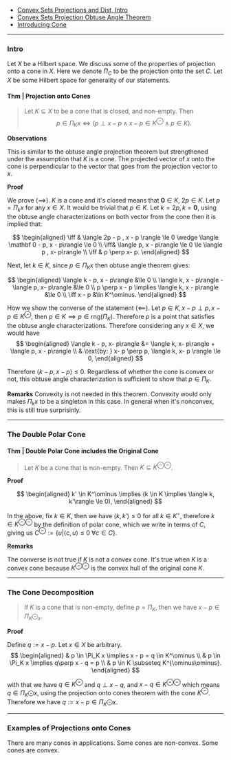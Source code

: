- [Convex Sets Projections and Dist, Intro](Convex%20Sets%20Projections%20and%20Dist,%20Intro.md)
- [Convex Sets Projection Obtuse Angle Theorem](Convex%20Sets%20Projection%20Obtuse%20Angle%20Theorem.md)
- [Introducing Cone](Introducing%20Cone.md)

---
### **Intro**

Let $X$ be a Hilbert space. 
We discuss some of the properties of projection onto a cone in $X$. 
Here we denote $\Pi_C$ to be the projection onto the set $C$. 
Let $X$ be some Hilbert space for generality of our statements. 


#### **Thm | Projection onto Cones**
> Let $K \subseteq X$ to be a cone that is closed, and non-empty. Then 
> $$
>     p \in \Pi_Kx \iff
>     (p \perp x - p \wedge x - p \in K^{\ominus} \wedge p \in K). 
> $$

**Observations**

This is similar to the obtuse angle projection theorem but strengthened under the assumption that $K$ is a cone. 
The projected vector of $x$ onto the cone is perpendicular to the vector that goes from the projection vector to $x$. 

**Proof**

We prove $(\implies)$. 
$K$ is a cone and it's closed means that $\mathbf 0 \in K$, $2p \in K$. 
Let $p = \Pi_k x$ for any $x \in X$. 
It would be trivial that $p \in K$. 
Let $k = 2p, k = \mathbf 0$, using the obtuse angle characterizations on both vector from the cone then it is implied that: 

$$
\begin{aligned}
    \iff & \langle 2p - p , x - p \rangle 
    \le 0 \wedge 
    \langle \mathbf 0 - p, x - p\rangle \le 0
    \\
    \iff& 
    \langle p, x - p\rangle 
    \le 0 \le \langle p , x- p\rangle 
    \\
    \iff &  p \perp x- p. 
\end{aligned}
$$

Next, let $k \in K$, since $p \in \Pi_K x$ then obtuse angle theorem gives: 

$$
\begin{aligned}
    \langle  k - p, x - p\rangle &\le 0 
    \\
    \langle k, x - p\rangle - \langle p, x- p\rangle &\le 0
    \\
    p \perp x - p \implies 
    \langle k, x - p\rangle &\le 0 
    \\
    \iff x - p &\in K^\ominus. 
\end{aligned}
$$

How we show the converse of the statement $(\impliedby)$. 
Let $p \in K, x - p \perp p, x- p\in K^\ominus$, then $p \in K \implies p \in \text{rng}(\Pi_K)$. 
Therefore $p$ is a point that satisfies the obtuse angle characterizations. 
Therefore considering any $x \in X$, we would have 
$$
\begin{aligned}
    \langle k - p, x- p\rangle
    &= \langle k, x- p\rangle + \langle p, x - p\rangle
    \\
    & \text{by: } x- p \perp p, \langle k, x- p \rangle \le 0, 
\end{aligned}
$$

Therefore $\langle k - p, x - p \rangle\le 0$. 
Regardless of whether the cone is convex or not, this obtuse angle characterization is sufficient to show that $p \in \Pi_K$. 

**Remarks**
Convexity is not needed in this theorem. 
Convexity would only makes $\Pi_k x$ to be a singleton in this case. 
In general when it's nonconvex, this is still true surprisinly. 



---
### **The Double Polar Cone**

#### **Thm | Double Polar Cone includes the Original Cone**
> Let $K$ be a cone that is non-empty. Then $K \subseteq K^{\ominus\ominus}$. 

**Proof**

$$
\begin{aligned}
    k' \in K^\ominus \implies (k \in K \implies \langle k, k'\rangle \le 0),
\end{aligned}
$$

In the above, fix $k \in K$, then we have $\langle k, k'\rangle\le 0$ for all $k\in K^\circ$, therefore $k \in K^{\ominus\ominus}$ by the definition of polar cone, which we write in terms of $C$, giving us $C^\ominus := \{u | \langle c, u\rangle \le 0 \; \forall c \in C\}$. 

**Remarks**

The converse is not true if $K$ is not a convex cone. 
It's true when $K$ is a convex cone because $K^{\ominus\ominus}$ is the convex hull of the original cone $K$. 

---
### **The Cone Decomposition**
> If $K$ is a cone that is non-empty, define $p = \Pi_K$, then we have $x - p \in \Pi_{K^{\ominus} x}$. 

**Proof**

Define $q := x - p$. 
Let $x \in X$ be arbitrary. 
$$
\begin{aligned}
    & p \in \Pi_K x \implies x - p = q \in K^\ominus
    \\
    & p \in \Pi_K x \implies q\perp x - q = p
    \\
    & p \in K \subseteq K^{\ominus\ominus}. 
\end{aligned}
$$

with that we have $q \in K^\ominus$ and $q \perp x - q$, and $x - q \in K^{\ominus\ominus}$ which means $q \in \Pi_{K^\ominus}x$, using the projection onto cones theorem with the cone $K^{\ominus}$. 
Therefore we have $q := x - p \in \Pi_{K^\ominus} x$. 

---
### **Examples of Projections onto Cones**


There are many cones in applications. 
Some cones are non-convex. 
Some cones are convex. 



